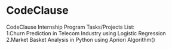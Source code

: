 # CodeClause
CodeClause Internship Program
Tasks/Projects List:
<br>
 		1.Churn Prediction in Telecom Industry using Logistic Regression
<br>
		2.Market Basket Analysis in Python using Apriori Algorithm()

